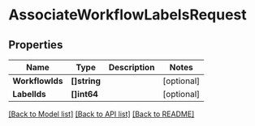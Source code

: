 # AssociateWorkflowLabelsRequest

## Properties

Name | Type | Description | Notes
------------ | ------------- | ------------- | -------------
**WorkflowIds** | **[]string** |  | [optional] 
**LabelIds** | **[]int64** |  | [optional] 

[[Back to Model list]](../README.md#documentation-for-models) [[Back to API list]](../README.md#documentation-for-api-endpoints) [[Back to README]](../README.md)


